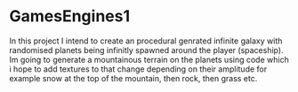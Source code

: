 # GamesEngines1
In this project I intend to create an procedural genrated infinite galaxy with randomised planets being infinitly spawned around the player (spaceship). Im going to generate a mountainous terrain on the planets using code which i hope to add textures to that change depending on their amplitude for example snow at the top of the mountain, then rock, then grass etc.
